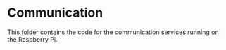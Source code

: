 # Communication
This folder contains the code for the communication services running on the Raspberry Pi.

